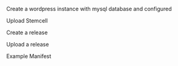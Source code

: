 Create a wordpress instance with mysql database and configured

Upload Stemcell


Create a release


Upload a release


Example Manifest
